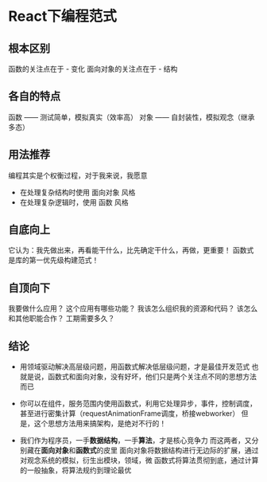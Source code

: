 # React下编程范式
## 根本区别
函数的关注点在于 - 变化
面向对象的关注点在于 - 结构

## 各自的特点
函数 —— 测试简单，模拟真实（效率高）
对象 —— 自封装性，模拟观念（继承多态）




## 用法推荐
编程其实是个权衡过程，对于我来说，我愿意
* 在处理复杂结构时使用 面向对象 风格
* 在处理复杂逻辑时，使用 函数 风格




## 自底向上
它认为：我先做出来，再看能干什么，比先确定干什么，再做，更重要！
函数式是库的第一优先级构建范式！




## 自顶向下
我要做什么应用？
这个应用有哪些功能？
我该怎么组织我的资源和代码？
该怎么和其他职能合作？
工期需要多久？



## 结论
* 用领域驱动解决高层级问题，用函数式解决低层级问题，才是最佳开发范式
也就是说，函数式和面向对象，没有好坏，他们只是两个关注点不同的思想方法而已

* 你可以在组件，服务范围内使用函数式，利用它处理异步，事件，控制调度，甚至进行密集计算（requestAnimationFrame调度，桥接webworker）
但是，这个思想方法用来搞架构，是绝对不行的！


* 我们作为程序员，一手**数据结构**，一手**算法**，才是核心竞争力
而这两者，又分别藏在**面向对象**和**函数式**的皮里
面向对象将数据结构进行无边际的扩展，通过对观念系统的模拟，衍生出模块，领域，微
函数式将算法贯彻到底，通过计算的一般抽象，将算法规约到理论最优



